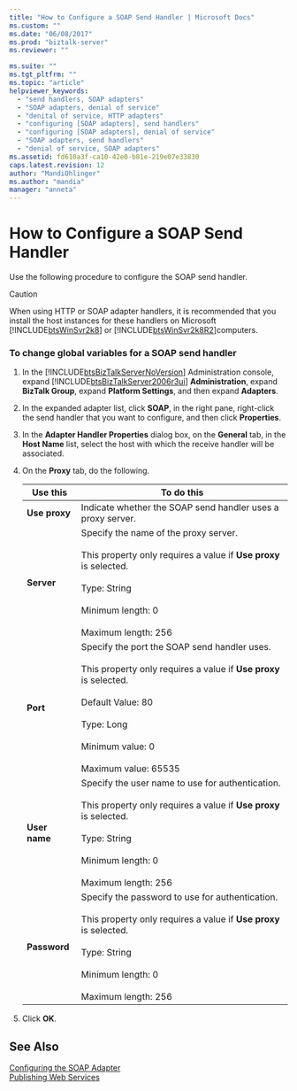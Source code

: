 ```yaml
---
title: "How to Configure a SOAP Send Handler | Microsoft Docs"
ms.custom: ""
ms.date: "06/08/2017"
ms.prod: "biztalk-server"
ms.reviewer: ""

ms.suite: ""
ms.tgt_pltfrm: ""
ms.topic: "article"
helpviewer_keywords: 
  - "send handlers, SOAP adapters"
  - "SOAP adapters, denial of service"
  - "denital of service, HTTP adapters"
  - "configuring [SOAP adapters], send handlers"
  - "configuring [SOAP adapters], denial of service"
  - "SOAP adapters, send handlers"
  - "denial of service, SOAP adapters"
ms.assetid: fd610a3f-ca10-42e0-b81e-219e07e33830
caps.latest.revision: 12
author: "MandiOhlinger"
ms.author: "mandia"
manager: "anneta"
---
```

# How to Configure a SOAP Send Handler
Use the following procedure to configure the SOAP send handler.  

> [!CAUTION]
>  When using HTTP or SOAP adapter handlers, it is recommended that you install the host instances for these handlers on Microsoft [!INCLUDE[btsWinSvr2k8](../includes/btswinsvr2k8-md.md)] or [!INCLUDE[btsWinSvr2k8R2](../includes/btswinsvr2k8r2-md.md)]computers.  

### To change global variables for a SOAP send handler  

1. In the [!INCLUDE[btsBizTalkServerNoVersion](../includes/btsbiztalkservernoversion-md.md)] Administration console, expand [!INCLUDE[btsBizTalkServer2006r3ui](../includes/btsbiztalkserver2006r3ui-md.md)] **Administration**, expand **BizTalk Group**, expand **Platform Settings**, and then expand **Adapters**.  

2. In the expanded adapter list, click **SOAP**, in the right pane, right-click the send handler that you want to configure, and then click **Properties**.  

3. In the **Adapter Handler Properties** dialog box, on the **General** tab, in the **Host Name** list, select the host with which the receive handler will be associated.  

4. On the **Proxy** tab, do the following.  


   |   Use this    |                                                                                                                  To do this                                                                                                                   |
   |---------------|-----------------------------------------------------------------------------------------------------------------------------------------------------------------------------------------------------------------------------------------------|
   | **Use proxy** |                                                                                          Indicate whether the SOAP send handler uses a proxy server.                                                                                          |
   |  **Server**   |                  Specify the name of the proxy server.<br /><br /> This property only requires a value if **Use proxy** is selected.<br /><br /> Type: String<br /><br /> Minimum length: 0<br /><br /> Maximum length: 256                   |
   |   **Port**    | Specify the port the SOAP send handler uses.<br /><br /> This property only requires a value if **Use proxy** is selected.<br /><br /> Default Value: 80<br /><br /> Type: Long<br /><br /> Minimum value: 0<br /><br /> Maximum value: 65535 |
   | **User name** |             Specify the user name to use for authentication.<br /><br /> This property only requires a value if **Use proxy** is selected.<br /><br /> Type: String<br /><br /> Minimum length: 0<br /><br /> Maximum length: 256             |
   | **Password**  |             Specify the password to use for authentication.<br /><br /> This property only requires a value if **Use proxy** is selected.<br /><br /> Type: String<br /><br /> Minimum length: 0<br /><br /> Maximum length: 256              |


5. Click **OK**.  

## See Also  
 [Configuring the SOAP Adapter](../core/configuring-the-soap-adapter.md)   
 [Publishing Web Services](../core/publishing-web-services.md)